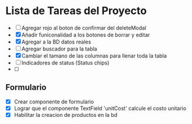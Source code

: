 # Lista de Tareas del Proyecto

- [ ] Agregar rojo al boton de confirmar del deleteModal
- [x] Añadir funiconalidad a los botones de borrar y editar
- [x] Agregar a la BD datos reales
- [ ] Agregar buscador para la tabla
- [x] Cambiar el tamano de las columnas para llenar toda la tabla
- [ ] Indicadores de status (Status chips)
- [ ] 


## Formulario
- [x] Crear componente de formulario
- [x] Lograr que el componente TextField 'unitCost' calcule el costo unitario
- [x] Habilitar la creacion de productos en la bd